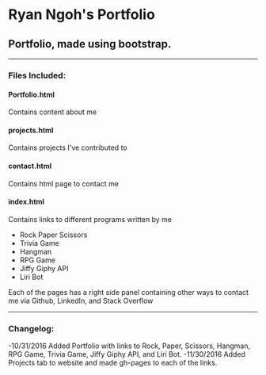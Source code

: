 # Ryan Ngoh's Portfolio
## Portfolio, made using bootstrap.
___
### Files Included:
#### **Portfolio.html**

Contains content about me

#### **projects.html**

Contains projects I've contributed to

#### **contact.html**

Contains html page to contact me
	
#### **index.html**

Contains links to different programs written by me
+ Rock Paper Scissors
+ Trivia Game
+ Hangman
+ RPG Game
+ Jiffy Giphy API
+ Liri Bot

Each of the pages has a right side panel containing other ways to contact me via Github, LinkedIn, and Stack Overflow


___

### Changelog:
-10/31/2016 Added Portfolio with links to Rock, Paper, Scissors, Hangman, RPG Game, Trivia Game, Jiffy Giphy API, and Liri Bot.
-11/30/2016 Added Projects tab to website and made gh-pages to each of the links.
